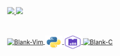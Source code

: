 ##

<div>
  <a href="https://github.com/GBlank00">
  <img height="180em" src="https://github-readme-stats.vercel.app/api?username=GBlank00&show_icons=true&theme=merko&include_all_commits=true&count_private=true"/>
  <img height="180em" src="https://github-readme-stats.vercel.app/api/top-langs/?username=GBlank00&layout=compact&langs_count=7&theme=dark"/>
</div>

##

</div>
<div style="display: inline_block"><br>
  <img align="center" alt="Blank-Vim" height="30" width="40" src="https://cdn.jsdelivr.net/gh/devicons/devicon/icons/vim/vim-original.svg">
  <img align="center" alt="Blank-Python" height="30" width="40" src="https://raw.githubusercontent.com/devicons/devicon/master/icons/python/python-original.svg">
  <img align="center" alt="Blank-Assembly" height="30" width="40" src="https://raw.githubusercontent.com/Farhinarius/Farhinarius/8a4061971267b6baa5f3765b4fa762804ea8ecae/Icons/x86-64-assembly.svg">
  <img align="center" alt="Blank-C" height="30" width="40" src="https://cdn.jsdelivr.net/gh/devicons/devicon/icons/c/c-original.svg">

</div>
